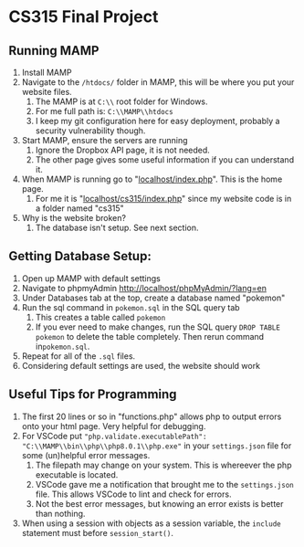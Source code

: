 # CS315 Final Project

## Running MAMP

1. Install MAMP
2. Navigate to the `/htdocs/` folder in MAMP, this will be where you put your website files.
    1. The MAMP is at `C:\\` root folder for Windows.
    2. For me full path is: `C:\\MAMP\\htdocs`
    3. I keep my git configuration here for easy deployment, probably a security vulnerability though.
3. Start MAMP, ensure the servers are running
    1. Ignore the Dropbox API page, it is not needed.
    2. The other page gives some useful information if you can understand it.
4. When MAMP is running go to "[localhost/index.php](localhost/index.php)". This is the home page.
    1. For me it is "[localhost/cs315/index.php](localhost/cs315/index.php)" since my website code is in a folder named "cs315"
5. Why is the website broken? 
    1. The database isn't setup. See next section.

## Getting Database Setup:

1. Open up MAMP with default settings
2. Navigate to phpmyAdmin [http://localhost/phpMyAdmin/?lang=en](http://localhost/phpMyAdmin/?lang=en)
3. Under Databases tab at the top, create a database named "pokemon"
4. Run the sql command in `pokemon.sql` in the SQL query tab
    1. This creates a table called `pokemon`
    2. If you ever need to make changes, run the SQL query `DROP TABLE pokemon` to delete the table completely. Then rerun command in`pokemon.sql`.
5. Repeat for all of the `.sql` files.
6. Considering default settings are used, the website should work

## Useful Tips for Programming
1. The first 20 lines or so in "functions.php" allows php to output errors onto your html page. Very helpful for debugging.
2. For VSCode put `"php.validate.executablePath": "C:\\MAMP\\bin\\php\\php8.0.1\\php.exe"` in your `settings.json` file for some (un)helpful error messages.
    1. The filepath may change on your system. This is whereever the php executable is located.
    2. VSCode gave me a notification that brought me to the `settings.json` file. This allows VSCode to lint and check for errors.
    3. Not the best error messages, but knowing an error exists is better than nothing.
3. When using a session with objects as a session variable, the `include` statement must before `session_start()`.